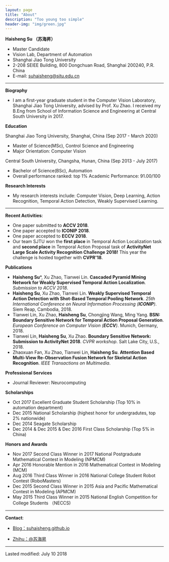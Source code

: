 ```yaml
---
layout: page
title: "About"
description: "Too young too simple"
header-img: "img/green.jpg"
---
```


**Haisheng Su （苏海昇）**
- Master Candidate
- Vision Lab, Department of Automation
- Shanghai Jiao Tong University
- 2-208 SEIEE Building, 800 Dongchuan Road, Shanghai 200240, P.R. China
- E-mail: suhaisheng@sjtu.edu.cn

---

**Biography**
- I am a first-year graduate student in the Computer Vision Laboratory, Shanghai Jiao Tong University, advised by Prof. Xu Zhao. I received my B.Eng from School of Information Science and Engineering at Central South University in 2017.

**Education**

Shanghai Jiao Tong University, Shanghai, China (Sep 2017 - March 2020)
- Master of Science(MSc), Control Science and Engineering
- Major Orientation: Computer Vision

Central South University, Changsha, Hunan, China (Sep 2013 - July 2017)
- Bachelor of Science(BSc), Automation
- Overall performance ranked: top 1%   Academic Performance: 91.00/100

**Research Interests**
- My research interests include: Computer Vision, Deep Learning, Action Recognition, Temporal Action Detection, Weakly Supervised Learning.

---

**Recent Activities**:
- One paper submitted to **ACCV 2018**.
- One paper accepted to **ICONIP 2018**.
- One paper accepted to **ECCV 2018**.
- Our team SJTU won the **first place** in Temporal Action Localization task and **second place** in Temporal Action Proposal task of **ActivityNet Large Scale Activity Recognition Challenge 2018!** This year the challenge is hosted together with **CVPR'18**.

**Publications**
- **Haisheng Su***, Xu Zhao, Tianwei Lin. **Cascaded Pyramid Mining Network for Weakly Supervised Temporal Action Localization**. *Submission to ACCV 2018*.
- **Haisheng Su**, Xu Zhao, Tianwei Lin. **Weakly Supervised Temporal Action Detection with Shot-Based Temporal Pooling Network**. *25th International Conference on Neural Information Processing (**ICONIP**)*. Siem Reap, Cambodia, 2018.
- Tianwei Lin, Xu Zhao, **Haisheng Su**, Chongjing Wang, Ming Yang. **BSN: Boundary Sensitive Network for Temporal Action Proposal Generation**. *European Conference on Computer Vision (**ECCV**)*. Munich, Germany, 2018. 
- Tianwei Lin, **Haisheng Su**, Xu Zhao. **Boundary Sensitive Network: Submission to ActivityNet 2018**. *CVPR workshop*. Salt Lake City, U.S., 2018.
- Zhaoxuan Fan, Xu Zhao, Tianwei Lin, **Haisheng Su**. **Attention Based Multi-View Re-Observation Fusion Network for Skeletal Action Recognition**. *IEEE Transactions on Multimedia*.

**Professional Services**
- Journal Reviewer: Neurocomputing

**Scholarships**
- Oct 2017 Excellent Graduate Student Scholarship (Top 10% in automation department)
- Dec 2015 National Scholarship (highest honor for undergradutes, top 2% nationwide)
- Dec 2014 Seagate Scholarship
- Dec 2014 & Dec 2015 & Dec 2016 First Class Scholarship (Top 5% in China)

**Honors and Awards**
- Nov 2017 Second Class Winner in 2017 National Postgraduate Mathematical Contest in Modeling (NPMCM)
- Apr 2016 Honorable Mention in 2016 Mathematical Contest in Modeling (MCM)
- Aug 2016 Third Class Winner in 2016 National College Student Robot Contest (RoboMasters)
- Dec 2015 Second Class Winner in 2015 Asia and Pacific Mathematical Contest in Modeling (APMCM)
- May 2015 Third Class Winner in 2015 National English Competition for College Students （NECCS)

---

**Contact**:

- [Blog：suhaisheng.github.io](suhaisheng.github.io)

- [Zhihu：@苏海昇](https://www.zhihu.com/people/sjtushs)

---
Lasted modified: July 10 2018






